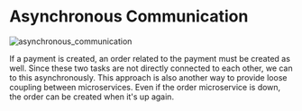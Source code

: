 # Asynchronous Communication

![asynchronous_communication](https://user-images.githubusercontent.com/22731894/226122673-ba6ad927-3413-4e5f-b1fe-e1415930c7fc.svg)

If a payment is created, an order related to the payment must be created as well. Since these two tasks are not directly
connected to each other, we can to this asynchronously. This approach is also another way to provide loose coupling
between microservices. Even if the order microservice is down, the order can be created when it's up again.
